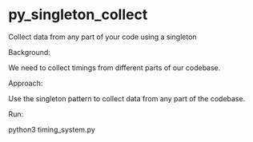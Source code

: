 # py_singleton_collect
Collect data from any part of your code using a singleton

Background:

We need to collect timings from different parts of our codebase.

Approach:

Use the singleton pattern to collect data from any part of the codebase.

Run:

python3 timing_system.py